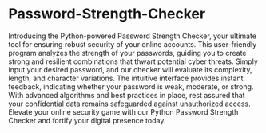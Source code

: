 # Password-Strength-Checker

Introducing the Python-powered Password Strength Checker, your ultimate tool for ensuring robust security of your online accounts. This user-friendly program analyzes the strength of your passwords, guiding you to create strong and resilient combinations that thwart potential cyber threats. Simply input your desired password, and our checker will evaluate its complexity, length, and character variations. The intuitive interface provides instant feedback, indicating whether your password is weak, moderate, or strong. With advanced algorithms and best practices in place, rest assured that your confidential data remains safeguarded against unauthorized access. Elevate your online security game with our Python Password Strength Checker and fortify your digital presence today.
